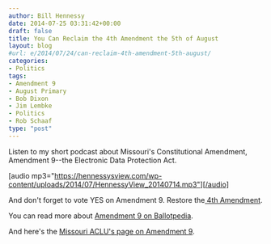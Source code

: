 ```yaml
---
author: Bill Hennessy
date: 2014-07-25 03:31:42+00:00
draft: false
title: You Can Reclaim the 4th Amendment the 5th of August
layout: blog
#url: e/2014/07/24/can-reclaim-4th-amendment-5th-august/
categories:
- Politics
tags:
- Amendment 9
- August Primary
- Bob Dixon
- Jim Lembke
- Politics
- Rob Schaaf
type: "post"
---
```


Listen to my short podcast about Missouri's Constitutional Amendment, Amendment 9--the Electronic Data Protection Act.

[audio mp3="https://hennessysview.com/wp-content/uploads/2014/07/HennessyView_20140714.mp3"][/audio]

And don't forget to vote YES on Amendment 9. Restore the[ 4th Amendment](https://en.wikipedia.org/wiki/Fourth_Amendment_to_the_United_States_Constitution).

You can read more about [Amendment 9 on Ballotpedia](https://ballotpedia.org/Missouri_Electronic_Data_Protection,_Amendment_9_(August_2014)).

And here's the [Missouri ACLU's page on Amendment 9](https://www.aclu.org/secure/mo-vote-yes-on-9).
